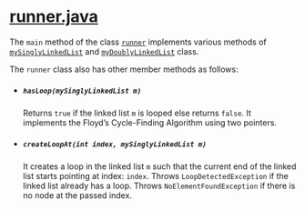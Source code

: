 # [runner.java](../runner.java)
The ```main``` method of the class [```runner```](../runner.java) implements various methods of [```mySinglyLinkedList```](../mySinglyLinkedList.java) and [```myDoublyLinkedList```](../myDoublyLinkedList.java) class.

The ```runner``` class also has other member methods as follows:
* ##### ```hasLoop(mySinglyLinkedList m)```
  Returns ```true``` if the linked list ```m``` is looped else returns ```false```. It implements the Floyd’s Cycle-Finding Algorithm using two pointers.
* ##### ```createLoopAt(int index, mySinglyLinkedList m)```
  It creates a loop in the linked list ```m``` such that the current end of the linked list starts pointing at index: ```index```. Throws ```LoopDetectedException``` if the linked list already has a loop. Throws ```NoElementFoundException``` if there is no node at the passed index.